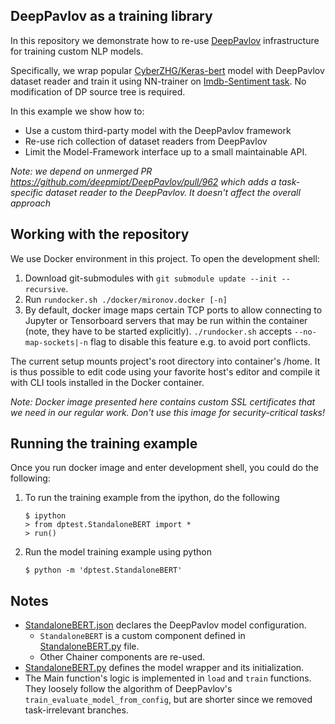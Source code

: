 DeepPavlov as a training library
--------------------------------

In this repository we demonstrate how to re-use [DeepPavlov](https://deeppavlov.ai/)
infrastructure for training custom NLP models.

Specifically, we wrap popular
[CyberZHG/Keras-bert](https://github.com/CyberZHG/keras-bert) model with
DeepPavlov dataset reader and train it using NN-trainer on [Imdb-Sentiment
task](http://ai.stanford.edu/~amaas/data/sentiment/).  No modification of DP
source tree is required.

In this example we show how to:

* Use a custom third-party model with the DeepPavlov framework
* Re-use rich collection of dataset readers from DeepPavlov
* Limit the Model-Framework interface up to a small maintainable API.

_Note: we depend on unmerged PR <https://github.com/deepmipt/DeepPavlov/pull/962>
which adds a task-specific dataset reader to the DeepPavlov. It doesn't affect
the overall approach_

Working with the repository
---------------------------

We use Docker environment in this project. To open the development shell:

1. Download git-submodules with `git submodule update --init
   --recursive`.
2. Run `rundocker.sh ./docker/mironov.docker [-n]`
3. By default, docker image maps certain TCP ports to allow connecting to
   Jupyter or Tensorboard servers that may be run within the container (note,
   they have to be started explicitly).  `./rundocker.sh` accepts
   `--no-map-sockets|-n` flag to disable this feature e.g. to avoid port
   conflicts.

The current setup mounts project's root directory into container's /home. It is
thus possible to edit code using your favorite host's editor and compile it with
CLI tools installed in the Docker container.

_Note: Docker image presented here contains custom SSL certificates that we need
in our regular work. Don't use this image for security-critical tasks!_

Running the training example
----------------------------

Once you run docker image and enter development shell, you could do the
following:

1. To run the training example from the ipython, do the following
   ```
   $ ipython
   > from dptest.StandaloneBERT import *
   > run()
   ```

2. Run the model training example using python
   ```
   $ python -m 'dptest.StandaloneBERT'
   ```

Notes
-----

* [StandaloneBERT.json](./mironov/dptest/StandaloneBERT.json) declares the DeepPavlov
  model configuration.
  - `StandaloneBERT` is a custom component defined in
    [StandaloneBERT.py](./mironov/StandaloneBERT.py) file.
  - Other Chainer components are re-used.
* [StandaloneBERT.py](./mironov/dptest/StandaloneBERT.py) defines the model wrapper and
  its initialization.
* The Main function's logic is implemented in `load` and `train` functions. They loosely
  follow the algorithm of DeepPavlov's `train_evaluate_model_from_config`, but
  are shorter since we removed task-irrelevant branches.

